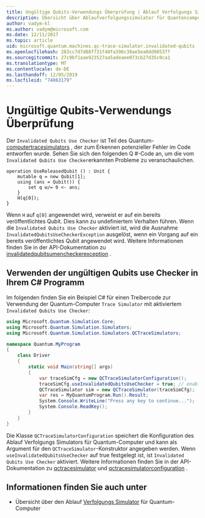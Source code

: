```yaml
---
title: Ungültige Qubits-Verwendungs Überprüfung | Ablauf Verfolgungs Simulator für Quantum-Computer | Microsoft-Dokumentation
description: Übersicht über Ablaufverfolgungssimulator für Quantencomputer
author: vadym-kl
ms.author: vadym@microsoft.com
ms.date: 12/11/2017
ms.topic: article
uid: microsoft.quantum.machines.qc-trace-simulator.invalidated-qubits
ms.openlocfilehash: 283cc7d7d88f731f40fa396c38ae5ea8dd90537f
ms.sourcegitcommit: 27c9bf1aae923527aa5adeaee073cb27d35c0ca1
ms.translationtype: MT
ms.contentlocale: de-DE
ms.lasthandoff: 12/05/2019
ms.locfileid: "74863179"
---
```

# <a name="invalidated-qubits-use-checker"></a>Ungültige Qubits-Verwendungs Überprüfung

Der `Invalidated Qubits Use Checker` ist Teil des Quantum- [computertracesimulators](xref:microsoft.quantum.machines.qc-trace-simulator.intro) , der zum Erkennen potenzieller Fehler im Code entworfen wurde. Sehen Sie sich den folgenden Q #-Code an, um die vom `Invalidated Qubits Use Checker`erkannten Probleme zu veranschaulichen.

```qsharp
operation UseReleasedQubit () : Unit {
    mutable q = new Qubit[1];
    using (ans = Qubit()) {
        set q w/= 0 <- ans;
    }
    H(q[0]);
}
```

Wenn `H` auf `q[0]` angewendet wird, verweist er auf ein bereits veröffentlichtes Qubit. Dies kann zu undefiniertem Verhalten führen. Wenn die `Invalidated Qubits Use Checker` aktiviert ist, wird die Ausnahme `InvalidatedQubitsUseCheckerException` ausgelöst, wenn ein Vorgang auf ein bereits veröffentlichtes Qubit angewendet wird. Weitere Informationen finden Sie in der API-Dokumentation zu [invalidatedqubitsumencheckerexception](https://docs.microsoft.com/dotnet/api/Microsoft.Quantum.Simulation.Simulators.QCTraceSimulators.InvalidatedQubitsUseCheckerException) .

## <a name="using-the-invalidated-qubits-use-checker-in-your-c-program"></a>Verwenden der ungültigen Qubits use Checker in Ihrem C# Programm

Im folgenden finden Sie ein Beispiel C# für einen Treibercode zur Verwendung der Quantum-Computer `Trace
Simulator` mit aktiviertem `Invalidated Qubits Use Checker`: 

```csharp
using Microsoft.Quantum.Simulation.Core;
using Microsoft.Quantum.Simulation.Simulators;
using Microsoft.Quantum.Simulation.Simulators.QCTraceSimulators;

namespace Quantum.MyProgram
{
    class Driver
    {
        static void Main(string[] args)
        {
            var traceSimCfg = new QCTraceSimulatorConfiguration();
            traceSimCfg.useInvalidatedQubitsUseChecker = true; // enables useInvalidatedQubitsUseChecker
            QCTraceSimulator sim = new QCTraceSimulator(traceSimCfg);
            var res = MyQuantumProgram.Run().Result;
            System.Console.WriteLine("Press any key to continue...");
            System.Console.ReadKey();
        }
    }
}
```

Die Klasse `QCTraceSimulatorConfiguration` speichert die Konfiguration des Ablauf Verfolgungs Simulators für Quantum-Computer und kann als Argument für den `QCTraceSimulator`-Konstruktor angegeben werden. Wenn `useInvalidatedQubitsUseChecker` auf true festgelegt ist, ist `Invalidated Qubits Use Checker` aktiviert. Weitere Informationen finden Sie in der API-Dokumentation zu [qctracesimulator](https://docs.microsoft.com/dotnet/api/Microsoft.Quantum.Simulation.Simulators.QCTraceSimulators.QCTraceSimulator) und [qctracesimulatorconfiguration](https://docs.microsoft.com/dotnet/api/Microsoft.Quantum.Simulation.Simulators.QCTraceSimulators.QCTraceSimulatorConfiguration) .

## <a name="see-also"></a>Informationen finden Sie auch unter ##

- Übersicht über den Ablauf [Verfolgungs Simulator](xref:microsoft.quantum.machines.qc-trace-simulator.intro) für Quantum-Computer
